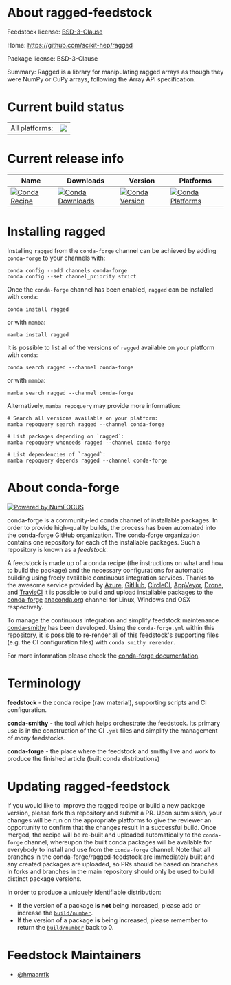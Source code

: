 About ragged-feedstock
======================

Feedstock license: [BSD-3-Clause](https://github.com/conda-forge/ragged-feedstock/blob/main/LICENSE.txt)

Home: https://github.com/scikit-hep/ragged

Package license: BSD-3-Clause

Summary: Ragged is a library for manipulating ragged arrays as though they were NumPy or CuPy arrays, following the Array API specification.

Current build status
====================


<table><tr><td>All platforms:</td>
    <td>
      <a href="https://dev.azure.com/conda-forge/feedstock-builds/_build/latest?definitionId=23161&branchName=main">
        <img src="https://dev.azure.com/conda-forge/feedstock-builds/_apis/build/status/ragged-feedstock?branchName=main">
      </a>
    </td>
  </tr>
</table>

Current release info
====================

| Name | Downloads | Version | Platforms |
| --- | --- | --- | --- |
| [![Conda Recipe](https://img.shields.io/badge/recipe-ragged-green.svg)](https://anaconda.org/conda-forge/ragged) | [![Conda Downloads](https://img.shields.io/conda/dn/conda-forge/ragged.svg)](https://anaconda.org/conda-forge/ragged) | [![Conda Version](https://img.shields.io/conda/vn/conda-forge/ragged.svg)](https://anaconda.org/conda-forge/ragged) | [![Conda Platforms](https://img.shields.io/conda/pn/conda-forge/ragged.svg)](https://anaconda.org/conda-forge/ragged) |

Installing ragged
=================

Installing `ragged` from the `conda-forge` channel can be achieved by adding `conda-forge` to your channels with:

```
conda config --add channels conda-forge
conda config --set channel_priority strict
```

Once the `conda-forge` channel has been enabled, `ragged` can be installed with `conda`:

```
conda install ragged
```

or with `mamba`:

```
mamba install ragged
```

It is possible to list all of the versions of `ragged` available on your platform with `conda`:

```
conda search ragged --channel conda-forge
```

or with `mamba`:

```
mamba search ragged --channel conda-forge
```

Alternatively, `mamba repoquery` may provide more information:

```
# Search all versions available on your platform:
mamba repoquery search ragged --channel conda-forge

# List packages depending on `ragged`:
mamba repoquery whoneeds ragged --channel conda-forge

# List dependencies of `ragged`:
mamba repoquery depends ragged --channel conda-forge
```


About conda-forge
=================

[![Powered by
NumFOCUS](https://img.shields.io/badge/powered%20by-NumFOCUS-orange.svg?style=flat&colorA=E1523D&colorB=007D8A)](https://numfocus.org)

conda-forge is a community-led conda channel of installable packages.
In order to provide high-quality builds, the process has been automated into the
conda-forge GitHub organization. The conda-forge organization contains one repository
for each of the installable packages. Such a repository is known as a *feedstock*.

A feedstock is made up of a conda recipe (the instructions on what and how to build
the package) and the necessary configurations for automatic building using freely
available continuous integration services. Thanks to the awesome service provided by
[Azure](https://azure.microsoft.com/en-us/services/devops/), [GitHub](https://github.com/),
[CircleCI](https://circleci.com/), [AppVeyor](https://www.appveyor.com/),
[Drone](https://cloud.drone.io/welcome), and [TravisCI](https://travis-ci.com/)
it is possible to build and upload installable packages to the
[conda-forge](https://anaconda.org/conda-forge) [anaconda.org](https://anaconda.org/)
channel for Linux, Windows and OSX respectively.

To manage the continuous integration and simplify feedstock maintenance
[conda-smithy](https://github.com/conda-forge/conda-smithy) has been developed.
Using the ``conda-forge.yml`` within this repository, it is possible to re-render all of
this feedstock's supporting files (e.g. the CI configuration files) with ``conda smithy rerender``.

For more information please check the [conda-forge documentation](https://conda-forge.org/docs/).

Terminology
===========

**feedstock** - the conda recipe (raw material), supporting scripts and CI configuration.

**conda-smithy** - the tool which helps orchestrate the feedstock.
                   Its primary use is in the construction of the CI ``.yml`` files
                   and simplify the management of *many* feedstocks.

**conda-forge** - the place where the feedstock and smithy live and work to
                  produce the finished article (built conda distributions)


Updating ragged-feedstock
=========================

If you would like to improve the ragged recipe or build a new
package version, please fork this repository and submit a PR. Upon submission,
your changes will be run on the appropriate platforms to give the reviewer an
opportunity to confirm that the changes result in a successful build. Once
merged, the recipe will be re-built and uploaded automatically to the
`conda-forge` channel, whereupon the built conda packages will be available for
everybody to install and use from the `conda-forge` channel.
Note that all branches in the conda-forge/ragged-feedstock are
immediately built and any created packages are uploaded, so PRs should be based
on branches in forks and branches in the main repository should only be used to
build distinct package versions.

In order to produce a uniquely identifiable distribution:
 * If the version of a package **is not** being increased, please add or increase
   the [``build/number``](https://docs.conda.io/projects/conda-build/en/latest/resources/define-metadata.html#build-number-and-string).
 * If the version of a package **is** being increased, please remember to return
   the [``build/number``](https://docs.conda.io/projects/conda-build/en/latest/resources/define-metadata.html#build-number-and-string)
   back to 0.

Feedstock Maintainers
=====================

* [@hmaarrfk](https://github.com/hmaarrfk/)

